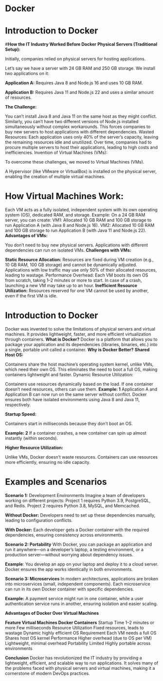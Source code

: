 # Docker

# **Introduction to Docker**
#**How the IT Industry Worked Before Docker**
**Physical Servers (Traditional Setup):**

  Initially, companies relied on physical servers for hosting applications.
  
  Let’s say we have a server with 24 GB RAM and 250 GB storage. We install two applications on it:

**Application A:** Requires Java 8 and Node.js 16 and uses 10 GB RAM.

**Application B:** Requires Java 11 and Node.js 22 and uses a similar amount of resources.

**The Challenge:**

  You can’t install Java 8 and Java 11 on the same host as they might conflict.
  Similarly, you can’t have two different versions of Node.js installed simultaneously without complex workarounds.
  This forces companies to buy new servers to host applications with different dependencies.
  Wasted Resources:
  Each application uses only 40% of the server’s capacity, leaving the remaining resources idle and unutilized.
  Over time, companies had to procure multiple servers to host their applications, leading to high costs and inefficiencies.
  Invention of Virtual Machines (VMs):
  
  To overcome these challenges, we moved to Virtual Machines (VMs).
  
  A Hypervisor (like VMware or VirtualBox) is installed on the physical server, enabling the creation of multiple virtual machines.

# How Virtual Machines Work:

  Each VM acts as a fully isolated, independent system with its own operating system (OS), dedicated RAM, and storage.
  Example:
  On a 24 GB RAM server, you can create:
  VM1: Allocated 10 GB RAM and 100 GB storage to run Application A (with Java 8 and Node.js 16).
  VM2: Allocated 10 GB RAM and 100 GB storage to run Application B (with Java 11 and Node.js 22).
**Advantages of VMs:**

  You don’t need to buy new physical servers.
  Applications with different dependencies can run on isolated VMs.
**Challenges with VMs:**

**Static Resource Allocation:**
  Resources are fixed during VM creation (e.g., 10 GB RAM, 100 GB storage) and cannot be dynamically adjusted.
  Applications with low traffic may use only 50% of their allocated resources, leading to wastage.
  Performance Overhead:
  Each VM boots its own OS from scratch, taking 1–2 minutes or more to start.
  In case of a crash, launching a new VM may take up to an hour.
**Inefficient Resource Utilization:**
  Resources reserved for one VM cannot be used by another, even if the first VM is idle.
# Introduction to Docker
  Docker was invented to solve the limitations of physical servers and virtual machines.
  It provides lightweight, faster, and more efficient virtualization through containers.
**What is Docker?**
  Docker is a platform that allows you to package your application and its dependencies (libraries, binaries, etc.) into a single, portable unit called a container.
**Why is Docker Better?**
**Shared Host OS:**

  Containers share the host machine’s operating system kernel, unlike VMs, which need their own OS.
  This eliminates the need to boot a full OS, making containers lightweight and faster.
  Dynamic Resource Utilization:
  
  Containers use resources dynamically based on the load. If one container doesn’t need resources, others can use them.
**Example: 1**
  Application A and Application B can now run on the same server without conflict. Docker ensures both have isolated environments using Java 8 and Java 11, respectively.
  
**Startup Speed:**

  Containers start in milliseconds because they don’t boot an OS.
  
**Example: 2**
  If a container crashes, a new container can spin up almost instantly (within seconds).
  
**Higher Resource Utilization:**
  
  Unlike VMs, Docker doesn’t waste resources. Containers can use resources more efficiently, ensuring no idle capacity.
  
# Examples and Scenarios

**Scenario 1:** Development Environments
  Imagine a team of developers working on different projects:
  Project 1 requires Python 3.9, PostgreSQL, and Redis.
  Project 2 requires Python 3.8, MySQL, and Memcached.
  
**Without Docker:**
  Developers need to set up these dependencies manually, leading to configuration conflicts.
  
**With Docker:**
  Each developer gets a Docker container with the required dependencies, ensuring consistency across environments.
  
**Scenario 2: Portability**
  With Docker, you can package an application and run it anywhere—on a developer’s laptop, a testing environment, or a production server—without worrying about dependency issues.
  
**Example**:
  You develop an app on your laptop and deploy it to a cloud server. Docker ensures the app works identically in both environments.
  
**Scenario 3: Microservices**
  In modern architectures, applications are broken into microservices (small, independent components).
  Each microservice can run in its own Docker container with specific dependencies.
  
**Example:**
  A payment service might run in one container, while a user authentication service runs in another, ensuring isolation and easier scaling.
  
**Advantages of Docker Over Virtual Machines**

**Feature     	          Virtual Machines	                               Docker Containers**
  Startup Time	          1–2 minutes or more 	                            Few milliseconds
  Resource Utilization  	Fixed resources, leads to wastage	Dynamic         highly efficient
  OS Requirement	        Each VM needs a full OS                         	Shares host OS kernel
  Performance           	Higher overhead (due to OS per VM)	              Lightweight, minimal overhead
  Portability	           Limited	                                          Highly portable across environments
  
**Conclusion**
Docker has revolutionized the IT industry by providing a lightweight, efficient, and scalable way to run applications. It solves many of the problems faced with physical servers and virtual machines, making it a cornerstone of modern DevOps practices.

